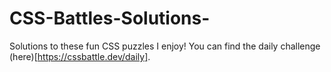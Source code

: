 # CSS-Battles-Solutions-
Solutions to these fun CSS puzzles I enjoy! You can find the daily challenge (here)[https://cssbattle.dev/daily].
